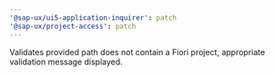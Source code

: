 ```yaml
---
'@sap-ux/ui5-application-inquirer': patch
'@sap-ux/project-access': patch
---
```


Validates provided path does not contain a Fiori project, appropriate validation message displayed.
